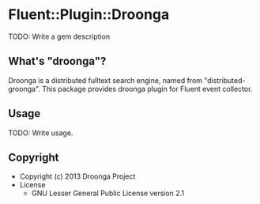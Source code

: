 # Fluent::Plugin::Droonga

TODO: Write a gem description

## What's "droonga"?

Droonga is a distributed fulltext search engine, named from "distributed-groonga".
This package provides droonga plugin for Fluent event collector.

## Usage

TODO: Write usage.

## Copyright

* Copyright (c) 2013 Droonga Project
* License
  * GNU Lesser General Public License version 2.1
